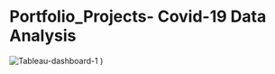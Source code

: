 # Portfolio_Projects- Covid-19 Data Analysis
![Tableau-dashboard-1](https://user-images.githubusercontent.com/102607494/174840938-74ed8907-67bf-4a6f-9d06-9ba3a4644099.png)
)

